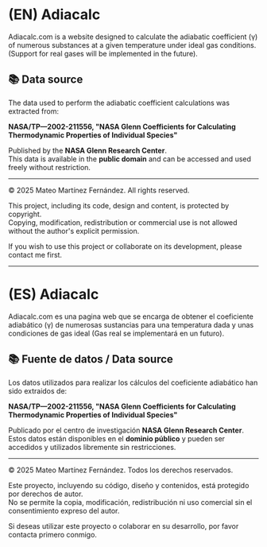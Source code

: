 # (EN) Adiacalc

Adiacalc.com is a website designed to calculate the adiabatic coefficient (γ) of numerous substances at a given temperature under ideal gas conditions.  
(Support for real gases will be implemented in the future).

## 📚 Data source

The data used to perform the adiabatic coefficient calculations was extracted from:

**NASA/TP—2002-211556, "NASA Glenn Coefficients for Calculating Thermodynamic Properties of Individual Species"**

Published by the **NASA Glenn Research Center**.  
This data is available in the **public domain** and can be accessed and used freely without restriction.

---

© 2025 Mateo Martínez Fernández. All rights reserved.

This project, including its code, design and content, is protected by copyright.  
Copying, modification, redistribution or commercial use is not allowed without the author's explicit permission.

If you wish to use this project or collaborate on its development, please contact me first.

---

# (ES) Adiacalc
Adiacalc.com es una pagina web que se encarga de obtener el coeficiente adiabático (γ) de numerosas sustancias para una temperatura dada y unas condiciones de gas ideal (Gas real se implementará en un futuro).

## 📚 Fuente de datos / Data source

Los datos utilizados para realizar los cálculos del coeficiente adiabático han sido extraidos de:

**NASA/TP—2002-211556, "NASA Glenn Coefficients for Calculating Thermodynamic Properties of Individual Species"**

Publicado por el centro de investigación **NASA Glenn Research Center**.  
Estos datos están disponibles en el **dominio público** y pueden ser accedidos y utilizados libremente sin restricciones.

---

© 2025 Mateo Martínez Fernández. Todos los derechos reservados.

Este proyecto, incluyendo su código, diseño y contenidos, está protegido por derechos de autor.  
No se permite la copia, modificación, redistribución ni uso comercial sin el consentimiento expreso del autor.

Si deseas utilizar este proyecto o colaborar en su desarrollo, por favor contacta primero conmigo.
